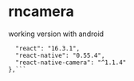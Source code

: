 # rncamera

working version with android

  ```"dependencies": {
    "react": "16.3.1",
    "react-native": "0.55.4",
    "react-native-camera": "^1.1.4"
  },```
